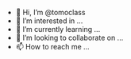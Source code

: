 - 👋 Hi, I’m @tomoclass
- 👀 I’m interested in ...
- 🌱 I’m currently learning ...
- 💞️ I’m looking to collaborate on ...
- 📫 How to reach me ...

<!---
tomoclass/tomoclass is a ✨ special ✨ repository because its `README.md` (this file) appears on your GitHub profile.
You can click the Preview link to take a look at your changes.
--->
